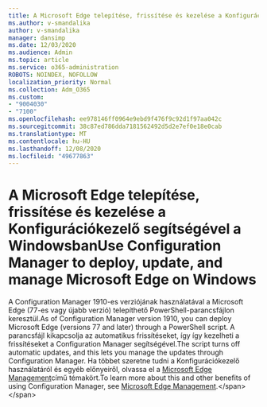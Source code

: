```yaml
---
title: A Microsoft Edge telepítése, frissítése és kezelése a Konfigurációkezelő segítségével a Windowsban
ms.author: v-smandalika
author: v-smandalika
manager: dansimp
ms.date: 12/03/2020
ms.audience: Admin
ms.topic: article
ms.service: o365-administration
ROBOTS: NOINDEX, NOFOLLOW
localization_priority: Normal
ms.collection: Adm_O365
ms.custom:
- "9004030"
- "7100"
ms.openlocfilehash: ee978146ff0964e9ebd9f476f9c92d1f97aa042c
ms.sourcegitcommit: 38c87ed786dda7181562492d5d2e7ef0e18e0cab
ms.translationtype: MT
ms.contentlocale: hu-HU
ms.lasthandoff: 12/08/2020
ms.locfileid: "49677863"
---
```

# <a name="use-configuration-manager-to-deploy-update-and-manage-microsoft-edge-on-windows"></a><span data-ttu-id="83be0-102">A Microsoft Edge telepítése, frissítése és kezelése a Konfigurációkezelő segítségével a Windowsban</span><span class="sxs-lookup"><span data-stu-id="83be0-102">Use Configuration Manager to deploy, update, and manage Microsoft Edge on Windows</span></span>

<span data-ttu-id="83be0-103">A Configuration Manager 1910-es verziójának használatával a Microsoft Edge (77-es vagy újabb verzió) telepíthető PowerShell-parancsfájlon keresztül.</span><span class="sxs-lookup"><span data-stu-id="83be0-103">As of Configuration Manager version 1910, you can deploy Microsoft Edge (versions 77 and later) through a PowerShell script.</span></span> <span data-ttu-id="83be0-104">A parancsfájl kikapcsolja az automatikus frissítéseket, így így kezelheti a frissítéseket a Configuration Manager segítségével.</span><span class="sxs-lookup"><span data-stu-id="83be0-104">The script turns off automatic updates, and this lets you manage the updates through Configuration Manager.</span></span> <span data-ttu-id="83be0-105">Ha többet szeretne tudni a Konfigurációkezelő használatáról és egyéb előnyeiről, olvassa el a [Microsoft Edge Management](https://docs.microsoft.com/mem/configmgr/apps/deploy-use/deploy-edge?)című témakört.</span><span class="sxs-lookup"><span data-stu-id="83be0-105">To learn more about this and other benefits of using Configuration Manager, see [Microsoft Edge Management](https://docs.microsoft.com/mem/configmgr/apps/deploy-use/deploy-edge?).</span></span>